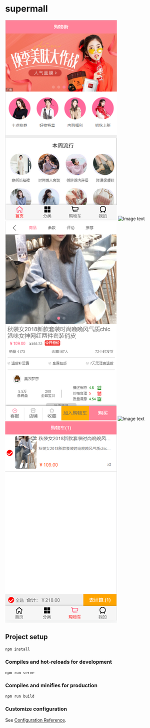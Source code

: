 # supermall
![Image text](https://raw.githubusercontent.com/2414291079/supermall/main/src/assets/img/img-folder/homeTop.png)
![Image text](https://raw.githubusercontent.com/2414291079/supermall/main/src/assets/img/img-folder/homebutton.png)
![Image text](https://raw.githubusercontent.com/2414291079/supermall/main/src/assets/img/img-folder/detailTop.png)
![Image text](https://raw.githubusercontent.com/2414291079/supermall/main/src/assets/img/img-folder/detailbutton.png)
![Image text](https://raw.githubusercontent.com/2414291079/supermall/main/src/assets/img/img-folder/cart.png)
## Project setup
```
npm install
```

### Compiles and hot-reloads for development
```
npm run serve
```

### Compiles and minifies for production
```
npm run build
```

### Customize configuration
See [Configuration Reference](https://cli.vuejs.org/config/).
